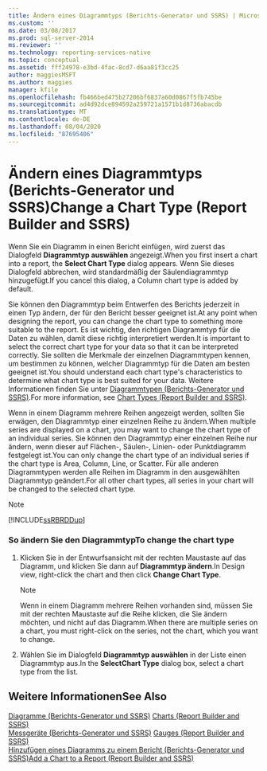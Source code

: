 ```yaml
---
title: Ändern eines Diagrammtyps (Berichts-Generator und SSRS) | Microsoft-Dokumentation
ms.custom: ''
ms.date: 03/08/2017
ms.prod: sql-server-2014
ms.reviewer: ''
ms.technology: reporting-services-native
ms.topic: conceptual
ms.assetid: fff24978-e3bd-4fac-8cd7-d6aa81f3cc25
author: maggiesMSFT
ms.author: maggies
manager: kfile
ms.openlocfilehash: fb466bed475b27206bf6837a60d0867f5fb745be
ms.sourcegitcommit: ad4d92dce894592a259721a1571b1d8736abacdb
ms.translationtype: MT
ms.contentlocale: de-DE
ms.lasthandoff: 08/04/2020
ms.locfileid: "87695406"
---
```

# <a name="change-a-chart-type-report-builder-and-ssrs"></a><span data-ttu-id="19d3e-102">Ändern eines Diagrammtyps (Berichts-Generator und SSRS)</span><span class="sxs-lookup"><span data-stu-id="19d3e-102">Change a Chart Type (Report Builder and SSRS)</span></span>
  <span data-ttu-id="19d3e-103">Wenn Sie ein Diagramm in einen Bericht einfügen, wird zuerst das Dialogfeld **Diagrammtyp auswählen** angezeigt.</span><span class="sxs-lookup"><span data-stu-id="19d3e-103">When you first insert a chart into a report, the **Select Chart Type** dialog appears.</span></span> <span data-ttu-id="19d3e-104">Wenn Sie dieses Dialogfeld abbrechen, wird standardmäßig der Säulendiagrammtyp hinzugefügt.</span><span class="sxs-lookup"><span data-stu-id="19d3e-104">If you cancel this dialog, a Column chart type is added by default.</span></span>  
  
 <span data-ttu-id="19d3e-105">Sie können den Diagrammtyp beim Entwerfen des Berichts jederzeit in einen Typ ändern, der für den Bericht besser geeignet ist.</span><span class="sxs-lookup"><span data-stu-id="19d3e-105">At any point when designing the report, you can change the chart type to something more suitable to the report.</span></span> <span data-ttu-id="19d3e-106">Es ist wichtig, den richtigen Diagrammtyp für die Daten zu wählen, damit diese richtig interpretiert werden.</span><span class="sxs-lookup"><span data-stu-id="19d3e-106">It is important to select the correct chart type for your data so that it can be interpreted correctly.</span></span> <span data-ttu-id="19d3e-107">Sie sollten die Merkmale der einzelnen Diagrammtypen kennen, um bestimmen zu können, welcher Diagrammtyp für die Daten am besten geeignet ist.</span><span class="sxs-lookup"><span data-stu-id="19d3e-107">You should understand each chart type's characteristics to determine what chart type is best suited for your data.</span></span> <span data-ttu-id="19d3e-108">Weitere Informationen finden Sie unter [Diagrammtypen &#40;Berichts-Generator und SSRS&#41;](chart-types-report-builder-and-ssrs.md).</span><span class="sxs-lookup"><span data-stu-id="19d3e-108">For more information, see [Chart Types &#40;Report Builder and SSRS&#41;](chart-types-report-builder-and-ssrs.md).</span></span>  
  
 <span data-ttu-id="19d3e-109">Wenn in einem Diagramm mehrere Reihen angezeigt werden, sollten Sie erwägen, den Diagrammtyp einer einzelnen Reihe zu ändern.</span><span class="sxs-lookup"><span data-stu-id="19d3e-109">When multiple series are displayed on a chart, you may want to change the chart type of an individual series.</span></span> <span data-ttu-id="19d3e-110">Sie können den Diagrammtyp einer einzelnen Reihe nur ändern, wenn dieser auf Flächen-, Säulen-, Linien- oder Punktdiagramm festgelegt ist.</span><span class="sxs-lookup"><span data-stu-id="19d3e-110">You can only change the chart type of an individual series if the chart type is Area, Column, Line, or Scatter.</span></span> <span data-ttu-id="19d3e-111">Für alle anderen Diagrammtypen werden alle Reihen im Diagramm in den ausgewählten Diagrammtyp geändert.</span><span class="sxs-lookup"><span data-stu-id="19d3e-111">For all other chart types, all series in your chart will be changed to the selected chart type.</span></span>  
  
> [!NOTE]  
>  [!INCLUDE[ssRBRDDup](../../includes/ssrbrddup-md.md)]  
  
### <a name="to-change-the-chart-type"></a><span data-ttu-id="19d3e-112">So ändern Sie den Diagrammtyp</span><span class="sxs-lookup"><span data-stu-id="19d3e-112">To change the chart type</span></span>  
  
1.  <span data-ttu-id="19d3e-113">Klicken Sie in der Entwurfsansicht mit der rechten Maustaste auf das Diagramm, und klicken Sie dann auf **Diagrammtyp ändern**.</span><span class="sxs-lookup"><span data-stu-id="19d3e-113">In Design view, right-click the chart and then click **Change Chart Type**.</span></span>  
  
    > [!NOTE]  
    >  <span data-ttu-id="19d3e-114">Wenn in einem Diagramm mehrere Reihen vorhanden sind, müssen Sie mit der rechten Maustaste auf die Reihe klicken, die Sie ändern möchten, und nicht auf das Diagramm.</span><span class="sxs-lookup"><span data-stu-id="19d3e-114">When there are multiple series on a chart, you must right-click on the series, not the chart, which you want to change.</span></span>  
  
2.  <span data-ttu-id="19d3e-115">Wählen Sie im Dialogfeld **Diagrammtyp auswählen** in der Liste einen Diagrammtyp aus.</span><span class="sxs-lookup"><span data-stu-id="19d3e-115">In the **SelectChart Type** dialog box, select a chart type from the list.</span></span>  
  
## <a name="see-also"></a><span data-ttu-id="19d3e-116">Weitere Informationen</span><span class="sxs-lookup"><span data-stu-id="19d3e-116">See Also</span></span>  
 <span data-ttu-id="19d3e-117">[Diagramme &#40;Berichts-Generator und SSRS&#41;](charts-report-builder-and-ssrs.md) </span><span class="sxs-lookup"><span data-stu-id="19d3e-117">[Charts &#40;Report Builder and SSRS&#41;](charts-report-builder-and-ssrs.md) </span></span>  
 <span data-ttu-id="19d3e-118">[Messgeräte &#40;Berichts-Generator und SSRS&#41;](gauges-report-builder-and-ssrs.md) </span><span class="sxs-lookup"><span data-stu-id="19d3e-118">[Gauges &#40;Report Builder and SSRS&#41;](gauges-report-builder-and-ssrs.md) </span></span>  
 [<span data-ttu-id="19d3e-119">Hinzufügen eines Diagramms zu einem Bericht &#40;Berichts-Generator und SSRS&#41;</span><span class="sxs-lookup"><span data-stu-id="19d3e-119">Add a Chart to a Report &#40;Report Builder and SSRS&#41;</span></span>](add-a-chart-to-a-report-report-builder-and-ssrs.md)  
  
  
